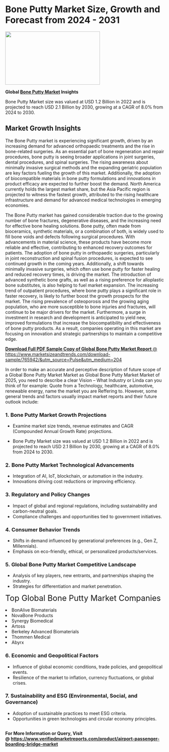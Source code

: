 <H1>Bone Putty Market Size, Growth and Forecast from 2024 - 2031</H1><img class="aligncenter size-medium wp-image-584254" src="https://thirdeyenews.in/wp-content/uploads/2024/09/Global-Market-Research-300x168.jpeg" alt="" width="300" height="168" /><p><strong>Global&nbsp;<a href="https://www.marketsizeandtrends.com/download-sample/765942/&amp;utm_source=Pulse&amp;utm_medium=204">Bone Putty Market</a> Insights</strong></p><p>Bone Putty Market size was valued at USD 1.2 Billion in 2022 and is projected to reach USD 2.1 Billion by 2030, growing at a CAGR of 8.0% from 2024 to 2030.</p><p><h2>Market Growth Insights</h2> <p>The Bone Putty market is experiencing significant growth, driven by an increasing demand for advanced orthopaedic treatments and the rise in bone-related surgeries. As an essential part of bone regeneration and repair procedures, bone putty is seeing broader applications in joint surgeries, dental procedures, and spinal surgeries. The rising awareness about minimally invasive surgical methods and the expanding geriatric population are key factors fueling the growth of this market. Additionally, the adoption of biocompatible materials in bone putty formulations and innovations in product efficacy are expected to further boost the demand. North America currently holds the largest market share, but the Asia Pacific region is projected to witness the fastest growth, attributed to the rising healthcare infrastructure and demand for advanced medical technologies in emerging economies.</p> <p><a href="#"></a></p> <p>The Bone Putty market has gained considerable traction due to the growing number of bone fractures, degenerative diseases, and the increasing need for effective bone healing solutions. Bone putty, often made from bioceramics, synthetic materials, or a combination of both, is widely used to fill bone voids and defects following surgical procedures. With advancements in material science, these products have become more reliable and effective, contributing to enhanced recovery outcomes for patients. The adoption of bone putty in orthopaedic surgeries, particularly in joint reconstruction and spinal fusion procedures, is expected to see continued growth in the coming years. Additionally, a shift towards minimally invasive surgeries, which often use bone putty for faster healing and reduced recovery times, is driving the market. The introduction of advanced synthetic bone grafts, as well as a rising preference for alloplastic bone substitutes, is also helping to fuel market expansion. The increasing trend of outpatient procedures, where bone putty plays a significant role in faster recovery, is likely to further boost the growth prospects for the market. The rising prevalence of osteoporosis and the growing aging population, who are more susceptible to bone injuries and fractures, will continue to be major drivers for the market. Furthermore, a surge in investment in research and development is anticipated to yield new, improved formulations that increase the biocompatibility and effectiveness of bone putty products. As a result, companies operating in this market are focusing on innovation and strategic partnerships to maintain a competitive edge.</p> <p><a href="#"></p><p><span class=""><strong>Download Full PDF Sample Copy of Global Bone Putty Market Report</strong> @ <a href="https://www.marketsizeandtrends.com/download-sample/765942/&amp;utm_source=Pulse&amp;utm_medium=204" target="_blank">https://www.marketsizeandtrends.com/download-sample/765942/&amp;utm_source=Pulse&amp;utm_medium=204</a></span></p><p>In order to make an accurate and perceptive description of future scope of a Global&nbsp;Bone Putty Market Market as Global&nbsp;Bone Putty Market Market of 2025, you need to describe a clear Vision &ndash; What Industry or Linda can you think of for example: Quote from a Technology, healthcare, automotive, renewable energy, name the market you are Reffering to. However, some general trends and factors usually impact market reports and their future outlook include:</p><h3>1.&nbsp;<strong>Bone Putty Market Growth Projections</strong></h3><ul><li>Examine market size trends, revenue estimates and CAGR (Compounded Annual Growth Rate) projections.</li><li><p>Bone Putty Market size was valued at USD 1.2 Billion in 2022 and is projected to reach USD 2.1 Billion by 2030, growing at a CAGR of 8.0% from 2024 to 2030.</p></li></ul><h3>2.&nbsp;<strong>Bone Putty Market Technological Advancements</strong></h3><ul><li>Integration of AI, IoT, blockchain, or automation in the industry.</li><li>Innovations driving cost reductions or improving efficiency.</li></ul><h3>3.&nbsp;<strong>Regulatory and Policy Changes</strong></h3><ul><li>Impact of global and regional regulations, including sustainability and carbon-neutral goals.</li><li>Compliance challenges and opportunities tied to government initiatives.</li></ul><h3>4.&nbsp;<strong>Consumer Behavior Trends</strong></h3><ul><li>Shifts in demand influenced by generational preferences (e.g., Gen Z, Millennials).</li><li>Emphasis on eco-friendly, ethical, or personalized products/services.</li></ul><h3>5.&nbsp;<strong>Global Bone Putty Market Competitive Landscape</strong></h3><ul><li>Analysis of key players, new entrants, and partnerships shaping the industry.</li><li>Strategies for differentiation and market penetration.</li></ul><p data-pm-slice="1 1 []"><span style="color: inherit; font-family: inherit; font-size: 25px;">Top Global Bone Putty Market Companies</span></p><div class="" data-test-id=""><p><li>BonAlive Biomaterials</li><li> NovaBone Products</li><li> Synergy Biomedical</li><li> Artoss</li><li> Berkeley Advanced Biomaterials</li><li> Thommen Medical</li><li> Abyrx</li></p></div><h3>6.&nbsp;<strong>Economic and Geopolitical Factors</strong></h3><ul><li>Influence of global economic conditions, trade policies, and geopolitical events.</li><li>Resilience of the market to inflation, currency fluctuations, or global crises.</li></ul><h3>7.&nbsp;<strong>Sustainability and ESG (Environmental, Social, and Governance)</strong></h3><ul><li>Adoption of sustainable practices to meet ESG criteria.</li><li>Opportunities in green technologies and circular economy principles.</li></ul><h2><strong style="font-size: 14px;">For More Information or Query, Visit @&nbsp;</strong><a style="background-color: #ffffff; font-size: 14px;" href="https://www.marketsizeandtrends.com/report/bone-putty-market/" target="_blank">https://www.verifiedmarketreports.com/product/airport-passenger-boarding-bridge-market</a></h2>
